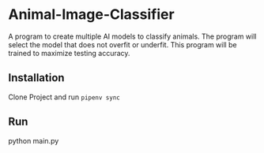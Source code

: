 # Animal-Image-Classifier
A program to create multiple AI models to classify animals. 
The program will select the model that does not overfit or underfit.
This program will be trained to maximize testing accuracy.

## Installation
Clone Project and 
run ```pipenv sync```


## Run
python main.py
